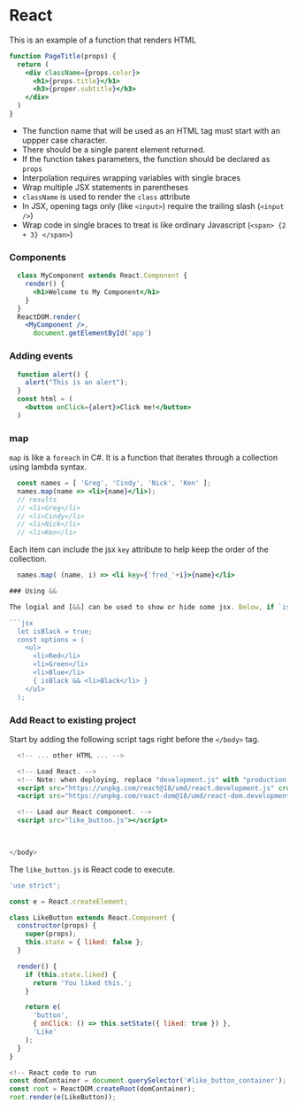 # React

This is an example of a function that renders HTML

```jsx
function PageTitle(props) {
  return ( 
    <div className={props.color}>
      <h1>{props.title}</h1>
      <h3>{proper.subtitle}</h3>
    </div>
  )
}
```

- The function name that will be used as an HTML tag must start with an uppper case character.
- There should be a single parent element returned.
- If the function takes parameters, the function should be declared as `props`
- Interpolation requires wrapping variables with single braces
- Wrap multiple JSX statements in parentheses
- `className` is used to render the `class` attribute
- In JSX, opening tags only (like `<input>`) require the trailing slash (`<input />`)
- Wrap code in single braces to treat is like ordinary Javascript (`<span> {2 + 3} </span>`)

### Components

```jsx
  class MyComponent extends React.Component {
    render() {
      <h1>Welcome to My Component</h1>
    }
  }
  ReactDOM.render(
    <MyComponent />,
      document.getElementById('app')
```

### Adding events

```jsx
  function alert() {
    alert("This is an alert");
  }
  const html = (
    <button onClick={alert}>Click me!</button>
  )
```

### map

`map` is like a `foreach` in C#. It is a function that iterates through a collection using lambda syntax.

```jsx
  const names = [ 'Greg', 'Cindy', 'Nick', 'Ken' ];
  names.map(name => <li>{name}</li>);
  // results
  // <li>Greg</li>
  // <li>Cindy</li>
  // <li>Nick</li>
  // <li>Ken</li>
```

Each item can include the jsx `key` attribute to help keep the order of the collection.

```jsx
  names.map( (name, i) => <li key={'fred_'+i}>{name}</li>

### Using &&

The logial and [&&] can be used to show or hide some jsx. Below, if `isBlack` is true, the 'Black' option will be included.

```jsx
  let isBlack = true;
  const options = (
    <ul>
      <li>Red</li>
      <li>Green</li>
      <li>Blue</li>
      { isBlack && <li>Black</li> }
    </ul>
  );
```

### Add React to existing project

Start by adding the following script tags right before the `</body>` tag.

```jsx
  <!-- ... other HTML ... -->

  <!-- Load React. -->
  <!-- Note: when deploying, replace "development.js" with "production.min.js". -->
  <script src="https://unpkg.com/react@18/umd/react.development.js" crossorigin></script>
  <script src="https://unpkg.com/react-dom@18/umd/react-dom.development.js" crossorigin></script>

  <!-- Load our React component. -->
  <script src="like_button.js"></script>
  


</body>
```

The `like_button.js` is React code to execute.

```jsx
'use strict';

const e = React.createElement;

class LikeButton extends React.Component {
  constructor(props) {
    super(props);
    this.state = { liked: false };
  }

  render() {
    if (this.state.liked) {
      return 'You liked this.';
    }

    return e(
      'button',
      { onClick: () => this.setState({ liked: true }) },
      'Like'
    );
  }
}

<!-- React code to run
const domContainer = document.querySelector('#like_button_container');
const root = ReactDOM.createRoot(domContainer);
root.render(e(LikeButton));
```
